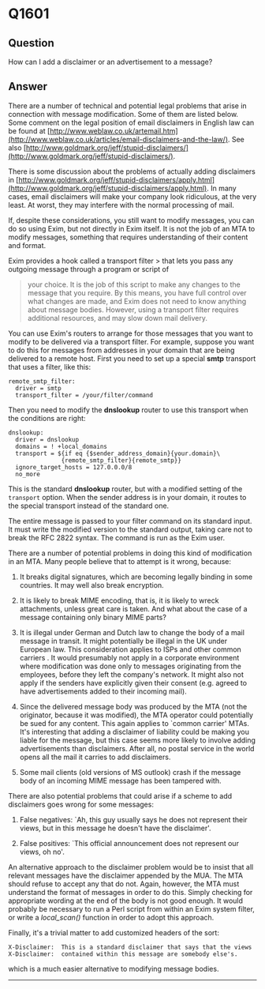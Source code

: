 Q1601
=====

Question
--------

How can I add a disclaimer or an advertisement to a message?

Answer
------

There are a number of technical and potential legal problems that arise
in connection with message modification. Some of them are listed below.
Some comment on the legal position of email disclaimers in English law
can be found at
[http://www.weblaw.co.uk/artemail.htm](http://www.weblaw.co.uk/articles/email-disclaimers-and-the-law/).
See also
[http://www.goldmark.org/jeff/stupid-disclaimers/](http://www.goldmark.org/jeff/stupid-disclaimers/).

There is some discussion about the problems of actually adding
disclaimers in
[http://www.goldmark.org/jeff/stupid-disclaimers/apply.html](http://www.goldmark.org/jeff/stupid-disclaimers/apply.html).
In many cases, email disclaimers will make your company look ridiculous,
at the very least. At worst, they may interfere with the normal
processing of mail.

If, despite these considerations, you still want to modify messages, you
can do so using Exim, but not directly in Exim itself. It is not the job
of an MTA to modify messages, something that requires understanding of
their content and format.

Exim provides a hook called a  transport filter > that lets you pass any outgoing message through a program or script of
> your choice. It is the job of this script to make any changes to the
> message that you require. By this means, you have full control over
> what changes are made, and Exim does not need to know anything about
> message bodies. However, using a transport filter requires additional
> resources, and may slow down mail delivery.

You can use Exim's routers to arrange for those messages that you want
to modify to be delivered via a transport filter. For example, suppose
you want to do this for messages from addresses in your domain that are
being delivered to a remote host. First you need to set up a special
**smtp** transport that uses a filter, like this:

    remote_smtp_filter:
      driver = smtp
      transport_filter = /your/filter/command

Then you need to modify the **dnslookup** router to use this transport
when the conditions are right:

    dnslookup:
      driver = dnslookup
      domains = ! +local_domains
      transport = ${if eq {$sender_address_domain}{your.domain}\
                   {remote_smtp_filter}{remote_smtp}}
      ignore_target_hosts = 127.0.0.0/8
      no_more

This is the standard **dnslookup** router, but with a modified setting
of the `transport` option. When the sender address is in your domain, it
routes to the special transport instead of the standard one.

The entire message is passed to your filter command on its standard
input. It must write the modified version to the standard output, taking
care not to break the RFC 2822 syntax. The command is run as the Exim
user.

There are a number of potential problems in doing this kind of
modification in an MTA. Many people believe that to attempt is it wrong,
because:

1.  It breaks digital signatures, which are becoming legally binding in
    some countries. It may well also break encryption.

2.  It is likely to break MIME encoding, that is, it is likely to wreck
    attachments, unless great care is taken. And what about the case of
    a message containing only binary MIME parts?

3.  It is illegal under German and Dutch law to change the body of a mail message in transit. It might potentially be illegal in the UK under European law. This consideration applies to ISPs and other      common carriers     . It would presumably not apply in a corporate environment where
    modification was done only to messages originating from the
    employees, before they left the company's network. It might also not
    apply if the senders have explicitly given their consent (e.g.
    agreed to have advertisements added to their incoming mail).

4.  Since the delivered message body was produced by the MTA (not the
    originator, because it was modified), the MTA operator could
    potentially be sued for any content. This again applies to \`common
    carrier' MTAs. It's interesting that adding a disclaimer of
    liability could be making you liable for the message, but this case
    seems more likely to involve adding advertisements than disclaimers.
    After all, no postal service in the world opens all the mail it
    carries to add disclaimers.

5.  Some mail clients (old versions of MS outlook) crash if the message
    body of an incoming MIME message has been tampered with.

There are also potential problems that could arise if a scheme to add
disclaimers goes wrong for some messages:

1.  False negatives: \`Ah, this guy usually says he does not represent
    their views, but in this message he doesn't have the disclaimer'.

2.  False positives: \`This official announcement does not represent our
    views, oh no'.

An alternative approach to the disclaimer problem would be to insist
that all relevant messages have the disclaimer appended by the MUA. The
MTA should refuse to accept any that do not. Again, however, the MTA
must understand the format of messages in order to do this. Simply
checking for appropriate wording at the end of the body is not good
enough. It would probably be necessary to run a Perl script from within
an Exim system filter, or write a *local\_scan()* function in order to
adopt this approach.

Finally, it's a trivial matter to add customized headers of the sort:

    X-Disclaimer:  This is a standard disclaimer that says that the views
    X-Disclaimer:  contained within this message are somebody else's.

which is a much easier alternative to modifying message bodies.

* * * * *
